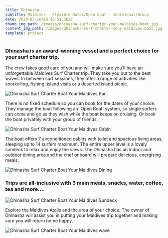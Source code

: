 ```yaml
---
title: Dhinasha
subtitle: Maldives - Flexible Dates/Open boat - Individual/Group
date: 2020-03-16T15:16:51.362Z
thumb_img_path: /images/dhinasha-surf-charter-your-maldives-boat.jpg
content_img_path: /images/dhinasha-surf-charter-your-maldives-boat.jpg
template: project
---
```

### Dhinasha is an award-winning vessel and a perfect choice for your surf charter trip.

The crew takes good care of you and will make sure you’ll have an unforgettable Maldives Surf Charter trip. They take you out to the best waves. In between surf sessions, they offer a range of activities like snorkelling, fishing, island visits or a deserted island picnic. 

![Dhinasha Surf Charter Boat Your Maldives Bar](/images/dhinasha-surf-charter-your-maldives-bar.jpg "Dhinasha Surf Charter Boat Your Maldives Bar")

There is no fixed schedule so you can book for the dates of your choice. They manage the boat following an 'Open Boat' system, so single surfers can come and go as they wish while the boat keeps on cruising. Or book the boat privately with your group of friends. 

![Dhinasha Surf Charter Boat Your Maldives Cabin](/images/dhinasha-surf-charter-your-maldives-cabins.jpg "Dhinasha Surf Charter Boat Your Maldives Cabin")

The boat offers 7 airconditioned cabins with toilet and spacious living areas, sleeping up to 14 surfers maximum. The entire upper level is a lovely sundeck to relax and enjoy the views. The Dhinasha has an indoor and outdoor dining area and the chef onboard will prepare delicious, energising meals. 

![Dhinasha Surf Charter Boat Your Maldives Dining](/images/dhinasha-surf-charter-your-maldives-dining.jpg "Dhinasha Surf Charter Boat Your Maldives Dining")

### Trips are all-inclusive with 3 main meals, snacks, water, coffee, tea and more….

![Dhinasha Surf Charter Boat Your Maldives Sundeck](/images/dhinasha-surf-charter-your-maldives-sundeck.jpg "Dhinasha Surf Charter Boat Your Maldives Sundeck")

Explore the Maldives Atolls and the area of your choice. The owner of Dhinasha will assist you in putting your Maldives trip together and making sure you will return home happy.

![Dhinasha Surf Charter Boat Your Maldives wave](/images/dhinasha-surf-charter-your-maldives-surfing.jpg "Dhinasha Surf Charter Boat Your Maldives wave")